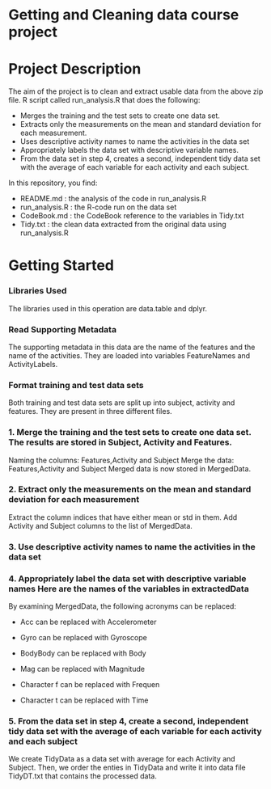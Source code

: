 # Getting and Cleaning data course project

# Project Description
The aim of the project is to clean and extract usable data from the above zip file. R script called run_analysis.R that does the following:

* Merges the training and the test sets to create one data set.
* Extracts only the measurements on the mean and standard deviation for each measurement.
* Uses descriptive activity names to name the activities in the data set
* Appropriately labels the data set with descriptive variable names.
* From the data set in step 4, creates a second, independent tidy data set with the average of each variable for each activity and each subject.

In this repository, you find:
* README.md : the analysis of the code in run_analysis.R
* run_analysis.R : the R-code run on the data set
* CodeBook.md : the CodeBook reference to the variables in Tidy.txt
* Tidy.txt : the clean data extracted from the original data using run_analysis.R

# Getting Started
### Libraries Used
The libraries used in this operation are data.table and dplyr.

### Read Supporting Metadata
The supporting metadata in this data are the name of the features and the name of the activities. They are loaded into variables FeatureNames and ActivityLabels.

### Format training and test data sets
Both training and test data sets are split up into subject, activity and features. They are present in three different files.

### 1. Merge the training and the test sets to create one data set. The results are stored in Subject, Activity and Features.
Naming the columns: Features,Activity and Subject
Merge the data: Features,Activity and Subject
Merged data is now stored in MergedData.

### 2. Extract only the measurements on the mean and standard deviation for each measurement
Extract the column indices that have either mean or std in them.
Add Activity and Subject columns to the list of MergedData.

### 3. Use descriptive activity names to name the activities in the data set

### 4. Appropriately label the data set with descriptive variable names Here are the names of the variables in extractedData

By examining MergedData, the following acronyms can be replaced:

* Acc can be replaced with Accelerometer

* Gyro can be replaced with Gyroscope

* BodyBody can be replaced with Body

* Mag can be replaced with Magnitude

* Character f can be replaced with Frequen

* Character t can be replaced with Time

### 5. From the data set in step 4, create a second, independent tidy data set with the average of each variable for each activity and each subject
We create TidyData as a data set with average for each Activity and Subject. Then, we order the enties in TidyData and write it into data file TidyDT.txt that contains the processed data.
